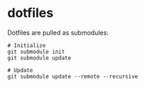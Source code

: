 # dotfiles
Dotfiles are pulled as submodules:
```
# Initialize
git submodule init
git submodule update

# Update
git submodule update --remote --recursive
```
